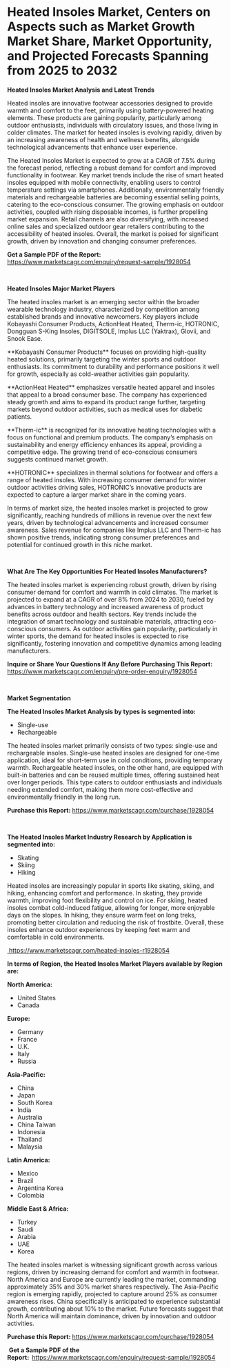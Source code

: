 <p><h1>Heated Insoles Market, Centers on Aspects such as Market Growth Market Share, Market Opportunity, and Projected Forecasts Spanning from 2025 to 2032</h1></p><p><strong>Heated Insoles Market Analysis and Latest Trends</strong></p>
<p><p>Heated insoles are innovative footwear accessories designed to provide warmth and comfort to the feet, primarily using battery-powered heating elements. These products are gaining popularity, particularly among outdoor enthusiasts, individuals with circulatory issues, and those living in colder climates. The market for heated insoles is evolving rapidly, driven by an increasing awareness of health and wellness benefits, alongside technological advancements that enhance user experience.</p><p>The Heated Insoles Market is expected to grow at a CAGR of 7.5% during the forecast period, reflecting a robust demand for comfort and improved functionality in footwear. Key market trends include the rise of smart heated insoles equipped with mobile connectivity, enabling users to control temperature settings via smartphones. Additionally, environmentally friendly materials and rechargeable batteries are becoming essential selling points, catering to the eco-conscious consumer. The growing emphasis on outdoor activities, coupled with rising disposable incomes, is further propelling market expansion. Retail channels are also diversifying, with increased online sales and specialized outdoor gear retailers contributing to the accessibility of heated insoles. Overall, the market is poised for significant growth, driven by innovation and changing consumer preferences.</p></p>
<p><strong>Get a Sample PDF of the Report:&nbsp;</strong> <a href="https://www.marketscagr.com/enquiry/request-sample/1928054?utm_campaign=2136&utm_medium=2&utm_source=Github&utm_content=ia&utm_term=15042025&utm_id=heated-insoles">https://www.marketscagr.com/enquiry/request-sample/1928054</a></p>
<p>&nbsp;</p>
<p><strong>Heated Insoles Major Market Players</strong></p>
<p><p>The heated insoles market is an emerging sector within the broader wearable technology industry, characterized by competition among established brands and innovative newcomers. Key players include Kobayashi Consumer Products, ActionHeat Heated, Therm-ic, HOTRONIC, Dongguan S-King Insoles, DIGITSOLE, Implus LLC (Yaktrax), Glovii, and Snook Ease.</p><p>**Kobayashi Consumer Products** focuses on providing high-quality heated solutions, primarily targeting the winter sports and outdoor enthusiasts. Its commitment to durability and performance positions it well for growth, especially as cold-weather activities gain popularity.</p><p>**ActionHeat Heated** emphasizes versatile heated apparel and insoles that appeal to a broad consumer base. The company has experienced steady growth and aims to expand its product range further, targeting markets beyond outdoor activities, such as medical uses for diabetic patients.</p><p>**Therm-ic** is recognized for its innovative heating technologies with a focus on functional and premium products. The company’s emphasis on sustainability and energy efficiency enhances its appeal, providing a competitive edge. The growing trend of eco-conscious consumers suggests continued market growth.</p><p>**HOTRONIC** specializes in thermal solutions for footwear and offers a range of heated insoles. With increasing consumer demand for winter outdoor activities driving sales, HOTRONIC’s innovative products are expected to capture a larger market share in the coming years.</p><p>In terms of market size, the heated insoles market is projected to grow significantly, reaching hundreds of millions in revenue over the next few years, driven by technological advancements and increased consumer awareness. Sales revenue for companies like Implus LLC and Therm-ic has shown positive trends, indicating strong consumer preferences and potential for continued growth in this niche market.</p></p>
<p>&nbsp;</p>
<p><strong>What Are The Key Opportunities For Heated Insoles Manufacturers?</strong></p>
<p><p>The heated insoles market is experiencing robust growth, driven by rising consumer demand for comfort and warmth in cold climates. The market is projected to expand at a CAGR of over 8% from 2024 to 2030, fueled by advances in battery technology and increased awareness of product benefits across outdoor and health sectors. Key trends include the integration of smart technology and sustainable materials, attracting eco-conscious consumers. As outdoor activities gain popularity, particularly in winter sports, the demand for heated insoles is expected to rise significantly, fostering innovation and competitive dynamics among leading manufacturers.</p></p>
<p><strong>Inquire or Share Your Questions If Any Before Purchasing This Report:</strong> <a href="https://www.marketscagr.com/enquiry/pre-order-enquiry/1928054?utm_campaign=2136&utm_medium=2&utm_source=Github&utm_content=ia&utm_term=15042025&utm_id=heated-insoles">https://www.marketscagr.com/enquiry/pre-order-enquiry/1928054</a></p>
<p>&nbsp;</p>
<p><strong>Market Segmentation</strong></p>
<p><strong>The Heated Insoles Market Analysis by types is segmented into:</strong></p>
<p><ul><li>Single-use</li><li>Rechargeable</li></ul></p>
<p><p>The heated insoles market primarily consists of two types: single-use and rechargeable insoles. Single-use heated insoles are designed for one-time application, ideal for short-term use in cold conditions, providing temporary warmth. Rechargeable heated insoles, on the other hand, are equipped with built-in batteries and can be reused multiple times, offering sustained heat over longer periods. This type caters to outdoor enthusiasts and individuals needing extended comfort, making them more cost-effective and environmentally friendly in the long run.</p></p>
<p><strong>Purchase this Report:&nbsp;</strong><a href="https://www.marketscagr.com/purchase/1928054?utm_campaign=2136&utm_medium=2&utm_source=Github&utm_content=ia&utm_term=15042025&utm_id=heated-insoles">https://www.marketscagr.com/purchase/1928054</a></p>
<p>&nbsp;</p>
<p><strong>The Heated Insoles Market Industry Research by Application is segmented into:</strong></p>
<p><ul><li>Skating</li><li>Skiing</li><li>Hiking</li></ul></p>
<p><p>Heated insoles are increasingly popular in sports like skating, skiing, and hiking, enhancing comfort and performance. In skating, they provide warmth, improving foot flexibility and control on ice. For skiing, heated insoles combat cold-induced fatigue, allowing for longer, more enjoyable days on the slopes. In hiking, they ensure warm feet on long treks, promoting better circulation and reducing the risk of frostbite. Overall, these insoles enhance outdoor experiences by keeping feet warm and comfortable in cold environments.</p></p>
<p><a href="https://www.marketscagr.com/heated-insoles-r1928054?utm_campaign=2136&utm_medium=2&utm_source=Github&utm_content=ia&utm_term=15042025&utm_id=heated-insoles">&nbsp;https://www.marketscagr.com/heated-insoles-r1928054</a></p>
<p><strong>In terms of Region, the Heated Insoles Market Players available by Region are:</strong></p>
<p>
    <p> <strong> North America: </strong>
        <ul>
            <li>United States</li>
            <li>Canada</li>
        </ul>
        </p> 
    <p> <strong> Europe: </strong>
        <ul>
            <li>Germany</li>
            <li>France</li>
            <li>U.K.</li>
            <li>Italy</li>
            <li>Russia</li>
        </ul>
        </p> 
    <p> <strong> Asia-Pacific: </strong>
        <ul>
            <li>China</li>
            <li>Japan</li>
            <li>South Korea</li>
            <li>India</li>
            <li>Australia</li>
            <li>China Taiwan</li>
            <li>Indonesia</li>
            <li>Thailand</li>
            <li>Malaysia</li>
        </ul>
        </p> 
    <p> <strong> Latin America: </strong>
        <ul>
            <li>Mexico</li>
            <li>Brazil</li>
            <li>Argentina Korea</li>
            <li>Colombia</li>
        </ul>
        </p> 
    <p> <strong> Middle East & Africa: </strong>
        <ul>
            <li>Turkey</li>
            <li>Saudi</li>
            <li>Arabia</li>
            <li>UAE</li>
            <li>Korea</li>
        </ul>
    </p>
    </p>
<p><p>The heated insoles market is witnessing significant growth across various regions, driven by increasing demand for comfort and warmth in footwear. North America and Europe are currently leading the market, commanding approximately 35% and 30% market shares respectively. The Asia-Pacific region is emerging rapidly, projected to capture around 25% as consumer awareness rises. China specifically is anticipated to experience substantial growth, contributing about 10% to the market. Future forecasts suggest that North America will maintain dominance, driven by innovation and outdoor activities.</p></p>
<p><strong>Purchase this Report: </strong><a href="https://www.marketscagr.com/purchase/1928054?utm_campaign=2136&utm_medium=2&utm_source=Github&utm_content=ia&utm_term=15042025&utm_id=heated-insoles">https://www.marketscagr.com/purchase/1928054</a></p>
<p>&nbsp;<strong>Get a Sample PDF of the Report:&nbsp;&nbsp;</strong><a href="https://www.marketscagr.com/enquiry/request-sample/1928054?utm_campaign=2136&utm_medium=2&utm_source=Github&utm_content=ia&utm_term=15042025&utm_id=heated-insoles">https://www.marketscagr.com/enquiry/request-sample/1928054</a></p>
<p><strong></strong></p>
<p><p></p><p></p><p></p></p>